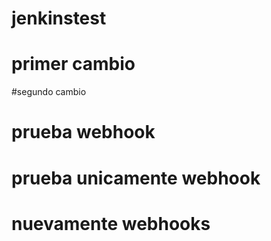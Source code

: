 # jenkinstest
# primer cambio
#segundo cambio
# prueba webhook
# prueba unicamente webhook
# nuevamente webhooks
